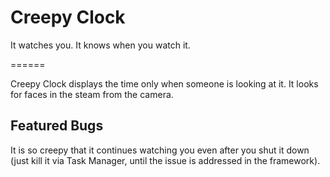 Creepy Clock
======

It watches you.
It knows when you watch it.

======

Creepy Clock displays the time only when someone is looking at it.
It looks for faces in the steam from the camera.

## Featured Bugs
It is so creepy that it continues watching you even after you shut it down
(just kill it via Task Manager, until the issue is addressed in the framework).
